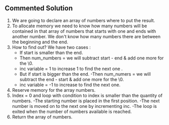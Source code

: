  ## Commented Solution

1. We are going to declare an array of numbers where to put the result.
2. To allocate memory we need to know how many numbers will be contained in that array of numbers that starts with one and ends with another number. We don't know how many numbers there are between the beginning and the end.
3. How to find out? 
   We have two cases :
   - If start is smaller than the end.
   	- Then num_numbers = we will subtract start - end & add one more for the \0.
   	- inc variable = 1 to increase 1 to find the next one .
   - But if start is bigger than the end.
 	-Then num_numers = we will subtract the end - start & add one more for the \0.
	- inc variable = -1 to increase to find the next one.
4. Reserve memory for the array numbers.
5. Index  = 0 and loop with condition to index is smaller than the quantity of numbers.
   -The starting number is placed in the first position.
   -The next number is moved on to the next one by incrementing inc.
   -The loop is exited when the number of numbers available is reached.
6. Return the array of numbers.  
